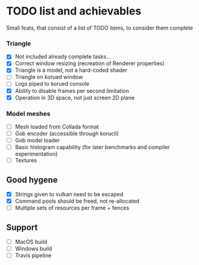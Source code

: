# TODO list and achievables

Small feats, that consist of a list of TODO items, to consider them complete

### Triangle

- [x] Not included already complete tasks...
- [x] Correct window resizing (recreation of Renderer properties)
- [x] Triangle is a model, not a hard-coded shader
- [ ] Triangle on korued window
- [ ] Logs piped to korued console
- [x] Ability to disable frames per second limitation
- [x] Operation in 3D space, not just screen 2D plane

### Model meshes

- [ ] Mesh loaded from Collada format
- [ ] Gob encoder (accessible through korucli)
- [ ] Gob model loader
- [ ] Basic histogram capability (for later benchmarks and compiler experimentation)
- [ ] Textures

## Good hygene

- [x] Strings given to vulkan need to be escaped
- [x] Command pools should be freed, not re-allocated
- [ ] Multiple sets of resources per frame + fences

## Support

- [ ] MacOS build
- [ ] Windows build
- [ ] Travis pipeline